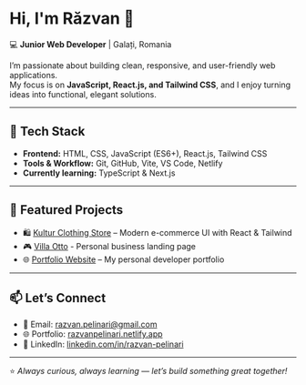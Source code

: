 # Hi, I'm Răzvan 👋  

💻 **Junior Web Developer** | Galați, Romania  

I’m passionate about building clean, responsive, and user-friendly web applications.  
My focus is on **JavaScript, React.js, and Tailwind CSS**, and I enjoy turning ideas into functional, elegant solutions.  

---

## 🚀 Tech Stack  
- **Frontend:** HTML, CSS, JavaScript (ES6+), React.js, Tailwind CSS  
- **Tools & Workflow:** Git, GitHub, Vite, VS Code, Netlify  
- **Currently learning:** TypeScript & Next.js  

---

## 📂 Featured Projects  
- 🛍️ [Kultur Clothing Store](https://kulturclothing.netlify.app) – Modern e-commerce UI with React & Tailwind  
- 🎮 [Villa Otto](https://villaotto.netlify.app) - Personal business landing page
- 🌐 [Portfolio Website](https://razvanpelinari.netlify.app) – My personal developer portfolio  

---

## 📫 Let’s Connect  
- 📧 Email: razvan.pelinari@gmail.com  
- 🌐 Portfolio: [razvanpelinari.netlify.app](https://razvanpelinari.netlify.app)  
- 💼 LinkedIn: [linkedin.com/in/razvan-pelinari](https://www.linkedin.com/in/razvan-pelinari-454445381/)  

---

⭐️ *Always curious, always learning — let’s build something great together!*  
